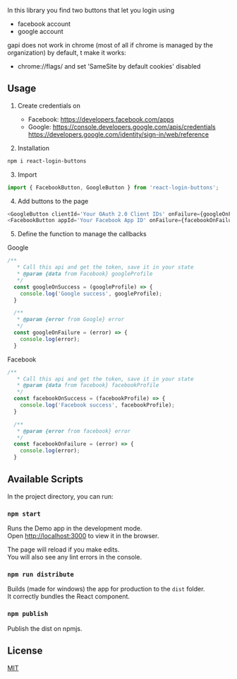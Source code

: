 In this library you find two buttons that let you login using

 - facebook account
 - google account

gapi does not work in chrome (most of all if chrome is managed by the organization) by default, t make it works:

 * chrome://flags/ and set 'SameSite by default cookies' disabled

## Usage
1. Create credentials on 
   * Facebook: https://developers.facebook.com/apps 
   * Google: https://console.developers.google.com/apis/credentials
             https://developers.google.com/identity/sign-in/web/reference

2. Installation
 ```bash
npm i react-login-buttons
 ```

3. Import
 ```javascript
 import { FacebookButton, GoogleButton } from 'react-login-buttons';
 ```

4. Add buttons to the page
 ```javascript
<GoogleButton clientId='Your OAuth 2.0 Client IDs' onFailure={googleOnFailure} onSuccess={googleOnSuccess} />
<FacebookButton appId='Your Facebook App ID' onFailure={facebookOnFailure} onSuccess={facebookOnSuccess} />
 ```

5. Define the function to manage the callbacks

Google
```javascript
/**
   * Call this api and get the token, save it in your state
   * @param {data from Facebook} googleProfile
   */
  const googleOnSuccess = (googleProfile) => {
    console.log('Google success', googleProfile);
  }

  /**
   * @param {error from Google} error
   */
  const googleOnFailure = (error) => {
    console.log(error);
  }
```

Facebook
```javascript
/**
   * Call this api and get the token, save it in your state
   * @param {data from facebook} facebookProfile 
   */
  const facebookOnSuccess = (facebookProfile) => {
    console.log('Facebook success', facebookProfile);
  }

  /**
   * @param {error from facebook} error 
   */
  const facebookOnFailure = (error) => {
    console.log(error);
  }
```


## Available Scripts

In the project directory, you can run:

### `npm start`

Runs the Demo app in the development mode.<br />
Open [http://localhost:3000](http://localhost:3000) to view it in the browser.

The page will reload if you make edits.<br />
You will also see any lint errors in the console.

### `npm run distribute`

Builds (made for windows) the app for production to the `dist` folder.<br />
It correctly bundles the React component.

### `npm publish`

Publish the dist on npmjs.

## License
[MIT](https://choosealicense.com/licenses/mit/)
